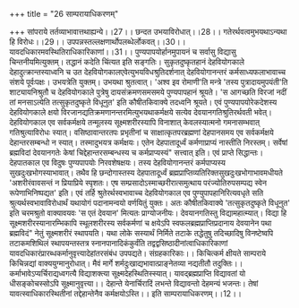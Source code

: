 +++
title = "26 साम्परायाधिकरणम्"

+++
सांपराये तर्तव्याभावात्तथाह्यन्ये।।27।। छन्दत उभयाविरोधात्।।28।। गतेरर्थवत्वमुभयथाऽन्यथा हि विरोधः।।29।। उपपन्नस्तल्लक्षणार्थोपलब्धेर्लोकवत्।।30।। यावदधिकारमवस्थितिराधिकारिकाणां।।31।। पुण्यपापयोर्हानमुपायनं च सर्वासु विद्यासु चिन्तनीयमित्युक्तम्। तद्धानं कदेति चिंत्यत इति सङ्गतिः। सुकृतदुष्कृतहानं देहवियोगकाले देहादुत्क्रान्तस्याध्वनि च उत देहवियोगकालएवेत्युभयविधश्रुतिदर्शनात् देहवियोगानन्तरं कर्मसाध्यफलाभावाच्च संशये पूर्वःपक्षः। उभयत्रेति युक्तम्। उभयथा श्रुतत्वात्। 'अश्व इव रोमाणी'ति मन्त्रे 'तस्य पुत्रादायमुपयंती'ति शाट्यायनिश्रुतौ च देहवियोगकाले पुत्रेषु दायसंक्रमणसमसमये पुण्यपापहानं श्रूयते। 'स आगच्छति विरजां नदीं तां मनसाऽत्येति तत्सुकृतदुष्कृते विधूनुत' इति कौषीतकिवाक्ये तदध्वनि श्रूयते। एवं पुण्यपापयोरेकदेशस्य देहवियोगकाले क्षयो विरजानद्यतिक्रमणानन्तरमित्युभयथाकर्मक्षये सत्येव देवयानगतिश्रुतिरर्थवती भवेत्। देहवियोगकाल एव सर्वकर्मक्षये तन्मूलस्य सूक्ष्मशरीरस्यापि विनाशात् केवलस्यात्मनो गमनासम्भवात् गतिश्रुत्याविरोधः स्यात्। वसिष्ठावान्तरतपः प्रभृतीनां च साक्षात्कृतपरब्रह्मणां देहपानसमय एव सर्वकर्मक्षये देहान्तरसम्बन्धो न स्यात्। तस्मादुभयत्र कर्मक्षयः। एतेन देहपातादूर्ध्वं कर्मणाप्राप्यं नास्तीति निरस्तम्। सर्वेषां ब्रह्मविदां देवयानगतेः केषां चिद्देहान्तरसम्बन्धस्य च कर्मप्राप्यस्यं" सत्त्वात् इति। एवं प्राप्ते सिद्धान्तः। देहपातकाल एव विदुषः पुण्यपापयोः निरवशेषक्षयः। तस्य देहवियोगानन्तरं कर्मपाप्यस्य सुखदुःखभोगस्याभावात्। तथैव हि छन्दोगास्तस्य देहपातादूर्ध्वं ब्रह्मप्राप्तिव्यतिरिक्तसुखदुःखभोगाभावमधीयते 'अशरीरंवावसन्तं न प्रियाप्रिये स्पृशतः। एष सम्प्रसादोऽस्माच्छरीरात्समुत्थाय परंज्योतिरुपसम्पद्य स्वेन रूपेणाभिनिष्पद्यत' इति। एवं तर्हि श्रुतेरर्थस्वभावाच्च देहवियोगकाल एव पुण्युपापहानिरित्यवधृते सति श्रुत्यर्थस्वभावाविरोधार्थं यथायोगं पदानामन्वयो वर्णयितुं युक्तः। अतः कौषीतकिवाक्ये 'तत्सुकृतदुष्कृते विधूनुत' इति चरमश्रुतो वाक्यावयवः 'स एतं देवयान' मित्यतः प्राग्योजनीयः। देवयानगतिस्तु विद्यामहात्म्यात्। विद्या हि सूक्ष्मशरीरस्यानारम्भिकापि स्थूलशरीरस्य सर्वकर्मणां च क्षयेऽपि स्वफलब्रह्मप्राप्तिप्रदानाय देवयानेन पथा ब्रह्मविदं" नेतुं सूक्ष्मशरीरं स्थापयति। यथा लोके सस्यार्थं निर्मिते तटाके तद्धेतुषु तदिच्छादिषु विनष्टेष्वपि तटाकमशिथिलं स्थापयन्तस्तत्र स्नानपानादिकंकुर्वंति तद्वद्वसिष्ठादीनांत्वाधिकारिकाणां यावदधिकारंप्रारब्धकर्मानुवृत्त्यादेहांतरसंबंध उपपद्यते। संग्रहकारिकाः।। किचित्कर्म क्षीयते साम्पराये किचिन्नद्यां वाक्ययुग्मानुरोधात्। मैवं मार्गे शर्मदुःखाद्यभावात्प्राङ्नेतव्या नद्यतीतौ तदुक्तिः।। कर्माभावेऽप्यर्चिराद्यध्वगत्यै विद्याशक्त्या सूक्ष्मदेहस्थितिस्स्यात्। यावद्ब्रह्मप्राप्ति विद्यावतां यो धीसङ्कोचस्सोऽपि सूक्ष्मानुवृत्त्या।। देहान्ते येनार्चिरादिं लभन्ते विद्यावन्तो देहमन्यं भजन्तः। तेषां यावत्स्वाधिकारस्थितीनां तद्देहान्तेनैव कर्मक्षयोऽस्ति।। इति साम्परायाधिकरणम्।।12।।